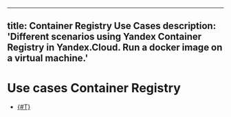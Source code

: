 ----
title: Container Registry Use Cases 
description: 'Different scenarios using Yandex Container Registry in Yandex.Cloud. Run a docker image on a virtual machine.'
----

# Use cases Container Registry

- [{#T}](run-docker-on-vm.md)